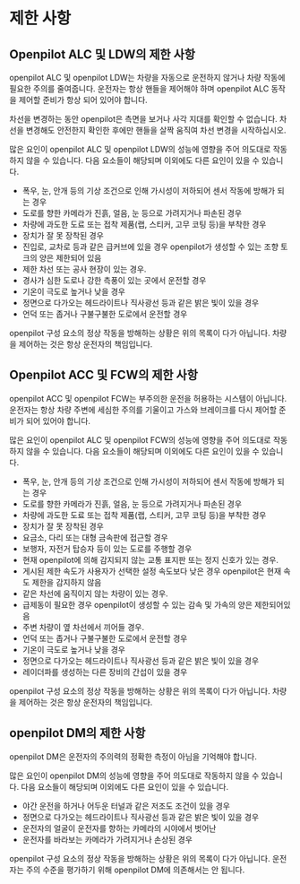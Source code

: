 # 제한 사항
## Openpilot ALC 및 LDW의 제한 사항

openpilot ALC 및 openpilot LDW는 차량을 자동으로 운전하지 않거나 차량 작동에 필요한 주의를 줄여줍니다. 운전자는 항상 핸들을 제어해야 하며 openpilot ALC 동작을 제어할 준비가 항상 되어 있어야 합니다.

차선을 변경하는 동안 openpilot은 측면을 보거나 사각 지대를 확인할 수 없습니다. 차선을 변경해도 안전한지 확인한 후에만 핸들을 살짝 움직여 차선 변경을 시작하십시오.

많은 요인이 openpilot ALC 및 openpilot LDW의 성능에 영향을 주어 의도대로 작동하지 않을 수 있습니다. 다음 요소들이 해당되며 이외에도 다른 요인이 있을 수 있습니다.

* 폭우, 눈, 안개 등의 기상 조건으로 인해 가시성이 저하되어 센서 작동에 방해가 되는 경우
* 도로를 향한 카메라가 진흙, 얼음, 눈 등으로 가려지거나 파손된 경우
* 차량에 과도한 도료 또는 접착 제품(랩, 스티커, 고무 코팅 등)을 부착한 경우
* 장치가 잘 못 장착된 경우
* 진입로, 교차로 등과 같은 급커브에 있을 경우 openpilot가 생성할 수 있는 조향 토크의 양은 제한되어 있음
* 제한 차선 또는 공사 현장이 있는 경우.
* 경사가 심한 도로나 강한 측풍이 있는 곳에서 운전할 경우
* 기온이 극도로 높거나 낮을 경우
* 정면으로 다가오는 헤드라이트나 직사광선 등과 같은 밝은 빛이 있을 경우
* 언덕 또는 좁거나 구불구불한 도로에서 운전할 경우

openpilot 구성 요소의 정상 작동을 방해하는 상황은 위의 목록이 다가 아닙니다. 차량을 제어하는 것은 항상 운전자의 책임입니다.

## Openpilot ACC 및 FCW의 제한 사항

openpilot ACC 및 openpilot FCW는 부주의한 운전을 허용하는 시스템이 아닙니다. 운전자는 항상 차량 주변에 세심한 주의를 기울이고 가스와 브레이크를 다시 제어할 준비가 되어 있어야 합니다.

많은 요인이 openpilot ALC 및 openpilot FCW의 성능에 영향을 주어 의도대로 작동하지 않을 수 있습니다. 다음 요소들이 해당되며 이외에도 다른 요인이 있을 수 있습니다.

* 폭우, 눈, 안개 등의 기상 조건으로 인해 가시성이 저하되어 센서 작동에 방해가 되는 경우
* 도로를 향한 카메라가 진흙, 얼음, 눈 등으로 가려지거나 파손된 경우
* 차량에 과도한 도료 또는 접착 제품(랩, 스티커, 고무 코팅 등)을 부착한 경우
* 장치가 잘 못 장착된 경우
* 요금소, 다리 또는 대형 금속판에 접근할 경우
* 보행자, 자전거 탑승자 등이 있는 도로를 주행할 경우
* 현재 openpilot에 의해 감지되지 않는 교통 표지판 또는 정지 신호가 있는 경우.
* 게시된 제한 속도가 사용자가 선택한 설정 속도보다 낮은 경우 openpilot은 현재 속도 제한을 감지하지 않음
* 같은 차선에 움직이지 않는 차량이 있는 경우.
* 급제동이 필요한 경우 openpilot이 생성할 수 있는 감속 및 가속의 양은 제한되어있음
* 주변 차량이 옆 차선에서 끼어들 경우.
* 언덕 또는 좁거나 구불구불한 도로에서 운전할 경우
* 기온이 극도로 높거나 낮을 경우
* 정면으로 다가오는 헤드라이트나 직사광선 등과 같은 밝은 빛이 있을 경우
* 레이더파를 생성하는 다른 장비의 간섭이 있을 경우

openpilot 구성 요소의 정상 작동을 방해하는 상황은 위의 목록이 다가 아닙니다. 차량을 제어하는 것은 항상 운전자의 책임입니다.

## openpilot DM의 제한 사항

openpilot DM은 운전자의 주의력의 정확한 측정이 아님을 기억해야 합니다.

많은 요인이 openpilot DM의 성능에 영향을 주어 의도대로 작동하지 않을 수 있습니다. 다음 요소들이 해당되며 이외에도 다른 요인이 있을 수 있습니다.

* 야간 운전을 하거나 어두운 터널과 같은 저조도 조건이 있을 경우
* 정면으로 다가오는 헤드라이트나 직사광선 등과 같은 밝은 빛이 있을 경우
* 운전자의 얼굴이 운전자를 향하는 카메라의 시야에서 벗어난 
* 운전자를 바라보는 카메라가 가려지거나 손상된 경우

openpilot 구성 요소의 정상 작동을 방해하는 상황은 위의 목록이 다가 아닙니다. 운전자는 주의 수준을 평가하기 위해 openpilot DM에 의존해서는 안 됩니다.
